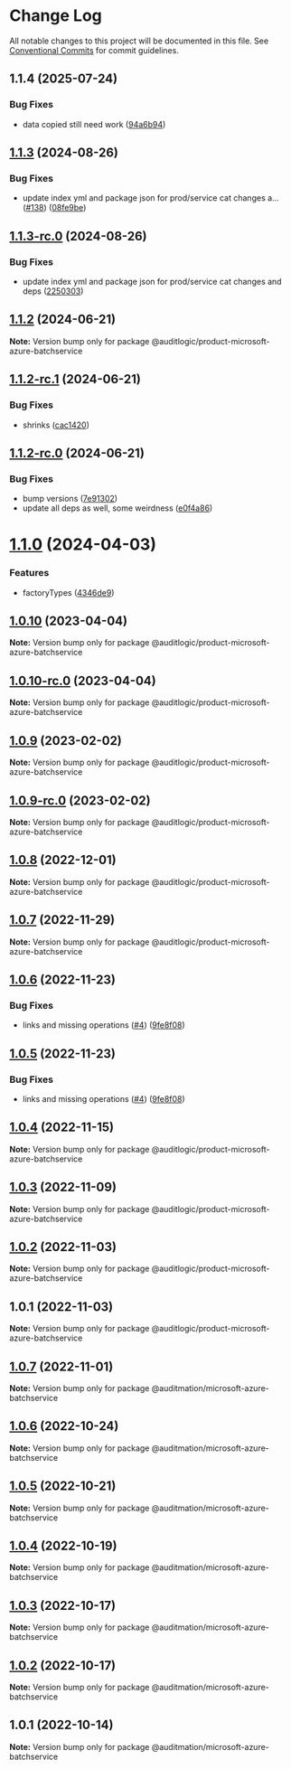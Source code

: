 # Change Log

All notable changes to this project will be documented in this file.
See [Conventional Commits](https://conventionalcommits.org) for commit guidelines.

## 1.1.4 (2025-07-24)


### Bug Fixes

* data copied still need work ([94a6b94](https://github.com/zerobias-org/product/commit/94a6b942fb0516367548599d739529536132755a))





## [1.1.3](https://github.com/auditlogic/product/compare/@auditlogic/product-microsoft-azure-batchservice@1.1.2...@auditlogic/product-microsoft-azure-batchservice@1.1.3) (2024-08-26)


### Bug Fixes

* update index yml and package json for prod/service cat changes a… ([#138](https://github.com/auditlogic/product/issues/138)) ([08fe9be](https://github.com/auditlogic/product/commit/08fe9beb1c8457462a19bc69caa02e6212d97e1a))





## [1.1.3-rc.0](https://github.com/auditlogic/product/compare/@auditlogic/product-microsoft-azure-batchservice@1.1.2...@auditlogic/product-microsoft-azure-batchservice@1.1.3-rc.0) (2024-08-26)


### Bug Fixes

* update index yml and package json for prod/service cat changes and deps ([2250303](https://github.com/auditlogic/product/commit/225030363a363608240135b7ebed386b28f01e4b))





## [1.1.2](https://github.com/auditlogic/product/compare/@auditlogic/product-microsoft-azure-batchservice@1.1.2-rc.1...@auditlogic/product-microsoft-azure-batchservice@1.1.2) (2024-06-21)

**Note:** Version bump only for package @auditlogic/product-microsoft-azure-batchservice





## [1.1.2-rc.1](https://github.com/auditlogic/product/compare/@auditlogic/product-microsoft-azure-batchservice@1.1.2-rc.0...@auditlogic/product-microsoft-azure-batchservice@1.1.2-rc.1) (2024-06-21)


### Bug Fixes

* shrinks ([cac1420](https://github.com/auditlogic/product/commit/cac14200fefcd8183ab69fe89a47bd3f70f563e9))





## [1.1.2-rc.0](https://github.com/auditlogic/product/compare/@auditlogic/product-microsoft-azure-batchservice@1.1.0...@auditlogic/product-microsoft-azure-batchservice@1.1.2-rc.0) (2024-06-21)


### Bug Fixes

* bump versions ([7e91302](https://github.com/auditlogic/product/commit/7e913023b8b312150ed7762c32fbbe616be71de5))
* update all deps as well, some weirdness ([e0f4a86](https://github.com/auditlogic/product/commit/e0f4a864714e2d3de6bbf3da014d5312fe53be2f))





# [1.1.0](https://github.com/auditlogic/product/compare/@auditlogic/product-microsoft-azure-batchservice@1.0.10...@auditlogic/product-microsoft-azure-batchservice@1.1.0) (2024-04-03)


### Features

* factoryTypes ([4346de9](https://github.com/auditlogic/product/commit/4346de92693aee892fccf725338ffc7b80ab182b))





## [1.0.10](https://github.com/auditlogic/product/compare/@auditlogic/product-microsoft-azure-batchservice@1.0.9...@auditlogic/product-microsoft-azure-batchservice@1.0.10) (2023-04-04)

**Note:** Version bump only for package @auditlogic/product-microsoft-azure-batchservice





## [1.0.10-rc.0](https://github.com/auditlogic/product/compare/@auditlogic/product-microsoft-azure-batchservice@1.0.9...@auditlogic/product-microsoft-azure-batchservice@1.0.10-rc.0) (2023-04-04)

**Note:** Version bump only for package @auditlogic/product-microsoft-azure-batchservice





## [1.0.9](https://github.com/auditlogic/product/compare/@auditlogic/product-microsoft-azure-batchservice@1.0.8...@auditlogic/product-microsoft-azure-batchservice@1.0.9) (2023-02-02)

**Note:** Version bump only for package @auditlogic/product-microsoft-azure-batchservice





## [1.0.9-rc.0](https://github.com/auditlogic/product/compare/@auditlogic/product-microsoft-azure-batchservice@1.0.8...@auditlogic/product-microsoft-azure-batchservice@1.0.9-rc.0) (2023-02-02)

**Note:** Version bump only for package @auditlogic/product-microsoft-azure-batchservice





## [1.0.8](https://github.com/auditlogic/product/compare/@auditlogic/product-microsoft-azure-batchservice@1.0.7...@auditlogic/product-microsoft-azure-batchservice@1.0.8) (2022-12-01)

**Note:** Version bump only for package @auditlogic/product-microsoft-azure-batchservice





## [1.0.7](https://github.com/auditlogic/product/compare/@auditlogic/product-microsoft-azure-batchservice@1.0.6...@auditlogic/product-microsoft-azure-batchservice@1.0.7) (2022-11-29)

**Note:** Version bump only for package @auditlogic/product-microsoft-azure-batchservice





## [1.0.6](https://github.com/auditlogic/product/compare/@auditlogic/product-microsoft-azure-batchservice@1.0.4...@auditlogic/product-microsoft-azure-batchservice@1.0.6) (2022-11-23)


### Bug Fixes

* links and missing operations ([#4](https://github.com/auditlogic/product/issues/4)) ([9fe8f08](https://github.com/auditlogic/product/commit/9fe8f08fe7c57fdb79f991ac35bd6ac2e7dcad38))





## [1.0.5](https://github.com/auditlogic/product/compare/@auditlogic/product-microsoft-azure-batchservice@1.0.4...@auditlogic/product-microsoft-azure-batchservice@1.0.5) (2022-11-23)


### Bug Fixes

* links and missing operations ([#4](https://github.com/auditlogic/product/issues/4)) ([9fe8f08](https://github.com/auditlogic/product/commit/9fe8f08fe7c57fdb79f991ac35bd6ac2e7dcad38))





## [1.0.4](https://github.com/auditlogic/product/compare/@auditlogic/product-microsoft-azure-batchservice@1.0.3...@auditlogic/product-microsoft-azure-batchservice@1.0.4) (2022-11-15)

**Note:** Version bump only for package @auditlogic/product-microsoft-azure-batchservice





## [1.0.3](https://github.com/auditlogic/product/compare/@auditlogic/product-microsoft-azure-batchservice@1.0.2...@auditlogic/product-microsoft-azure-batchservice@1.0.3) (2022-11-09)

**Note:** Version bump only for package @auditlogic/product-microsoft-azure-batchservice





## [1.0.2](https://github.com/auditlogic/product/compare/@auditlogic/product-microsoft-azure-batchservice@1.0.1...@auditlogic/product-microsoft-azure-batchservice@1.0.2) (2022-11-03)

**Note:** Version bump only for package @auditlogic/product-microsoft-azure-batchservice





## 1.0.1 (2022-11-03)

**Note:** Version bump only for package @auditlogic/product-microsoft-azure-batchservice





## [1.0.7](https://github.com/auditmation/store-content/compare/@auditmation/microsoft-azure-batchservice@1.0.6...@auditmation/microsoft-azure-batchservice@1.0.7) (2022-11-01)

**Note:** Version bump only for package @auditmation/microsoft-azure-batchservice





## [1.0.6](https://github.com/auditmation/store-content/compare/@auditmation/microsoft-azure-batchservice@1.0.5...@auditmation/microsoft-azure-batchservice@1.0.6) (2022-10-24)

**Note:** Version bump only for package @auditmation/microsoft-azure-batchservice





## [1.0.5](https://github.com/auditmation/store-content/compare/@auditmation/microsoft-azure-batchservice@1.0.4...@auditmation/microsoft-azure-batchservice@1.0.5) (2022-10-21)

**Note:** Version bump only for package @auditmation/microsoft-azure-batchservice





## [1.0.4](https://github.com/auditmation/store-content/compare/@auditmation/microsoft-azure-batchservice@1.0.3...@auditmation/microsoft-azure-batchservice@1.0.4) (2022-10-19)

**Note:** Version bump only for package @auditmation/microsoft-azure-batchservice





## [1.0.3](https://github.com/auditmation/store-content/compare/@auditmation/microsoft-azure-batchservice@1.0.2...@auditmation/microsoft-azure-batchservice@1.0.3) (2022-10-17)

**Note:** Version bump only for package @auditmation/microsoft-azure-batchservice





## [1.0.2](https://github.com/auditmation/store-content/compare/@auditmation/microsoft-azure-batchservice@1.0.1...@auditmation/microsoft-azure-batchservice@1.0.2) (2022-10-17)

**Note:** Version bump only for package @auditmation/microsoft-azure-batchservice





## 1.0.1 (2022-10-14)

**Note:** Version bump only for package @auditmation/microsoft-azure-batchservice
